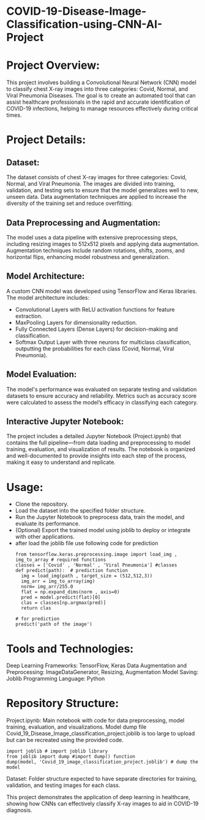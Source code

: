 # COVID-19-Disease-Image-Classification-using-CNN-AI-Project

# Project Overview:
This project involves building a Convolutional Neural Network (CNN) model to classify chest X-ray images into three categories: Covid, Normal, and Viral Pneumonia Diseases. The goal is to create an automated tool that can assist healthcare professionals in the rapid and accurate identification of COVID-19 infections, helping to manage resources effectively during critical times.

# Project Details:
## Dataset:
The dataset consists of chest X-ray images for three categories: Covid, Normal, and Viral Pneumonia. The images are divided into training, validation, and testing sets to ensure that the model generalizes well to new, unseen data. Data augmentation techniques are applied to increase the diversity of the training set and reduce overfitting.

## Data Preprocessing and Augmentation:
The model uses a data pipeline with extensive preprocessing steps, including resizing images to 512x512 pixels and applying data augmentation. Augmentation techniques include random rotations, shifts, zooms, and horizontal flips, enhancing model robustness and generalization.

## Model Architecture:
A custom CNN model was developed using TensorFlow and Keras libraries. The model architecture includes:

- Convolutional Layers with ReLU activation functions for feature extraction.
- MaxPooling Layers for dimensionality reduction.
- Fully Connected Layers (Dense Layers) for decision-making and classification.
- Softmax Output Layer with three neurons for multiclass classification, outputting the probabilities for each class (Covid, Normal, Viral Pneumonia).

## Model Evaluation:
The model's performance was evaluated on separate testing and validation datasets to ensure accuracy and reliability. Metrics such as accuracy score were calculated to assess the model’s efficacy in classifying each category.

## Interactive Jupyter Notebook:
The project includes a detailed Jupyter Notebook (Project.ipynb) that contains the full pipeline—from data loading and preprocessing to model training, evaluation, and visualization of results. The notebook is organized and well-documented to provide insights into each step of the process, making it easy to understand and replicate.

# Usage:
- Clone the repository.
- Load the dataset into the specified folder structure.
- Run the Jupyter Notebook to preprocess data, train the model, and evaluate its performance.
- (Optional) Export the trained model using joblib to deploy or integrate with other applications.
- after load the joblib file use following code for prediction
  ```
  from tensorflow.keras.preprocessing.image import load_img , img_to_array # required functions 
  classes = ['Covid' , 'Normal' , 'Viral Pneumonia'] #classes
  def predict(path):  # prediction function
    img = load_img(path , target_size = (512,512,3))
    img_arr = img_to_array(img)
    norm= img_arr/255.0
    flat = np.expand_dims(norm , axis=0)
    pred = model.predict(flat)[0]
    clas = classes[np.argmax(pred)]
    return clas

  # for prediction
  predict('path of the image')
  
  ```

# Tools and Technologies:
Deep Learning Frameworks: TensorFlow, Keras
Data Augmentation and Preprocessing: ImageDataGenerator, Resizing, Augmentation
Model Saving: Joblib
Programming Language: Python

# Repository Structure:

Project.ipynb: Main notebook with code for data preprocessing, model training, evaluation, and visualizations.
Model dump file Covid_19_Disease_Image_classification_project.joblib is too large to upload but can be recreated using the provided code.
```
import joblib # import joblib library
from joblib import dump #import dump() function
dump(model, 'Covid_19_image_classification_project.joblib') # dump the model
```
Dataset: Folder structure expected to have separate directories for training, validation, and testing images for each class.


This project demonstrates the application of deep learning in healthcare, showing how CNNs can effectively classify X-ray images to aid in COVID-19 diagnosis.
